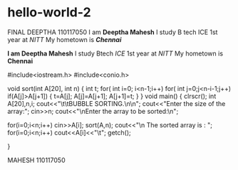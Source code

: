 # hello-world-2
FINAL
DEEPTHA 110117050
I am **Deeptha Mahesh** 
I study B tech ICE 1st year at *NITT*
My hometown is ***Chennai***


**I am Deeptha Mahesh**
I study Btech *ICE* 1st year at *NITT*
My hometown is **Chennai**




#include<iostream.h>
#include<conio.h>

void sort(int A[20], int n)
{ int t;
  for( int i=0; i<n-1;i++)
  for( int j=0;j<n-i-1;j++)
  if(A[j]>A[j+1])
  { t=A[j];
    A[j]=A[j+1];
    A[j+1]=t;
  }
}
void main()
{ clrscr();
  int A[20],n,i;
  cout<<"\t\tBUBBLE SORTING.\n\n";
  cout<<"Enter the size of the array:";
  cin>>n;
  cout<<"\nEnter the array to be sorted:\n";

  for(i=0;i<n;i++)
  cin>>A[i];
  sort(A,n);
  cout<<"\n The sorted array is : ";
  for(i=0;i<n;i++)
  cout<<A[i]<<"\t";
  getch();

 }

MAHESH
110117050

